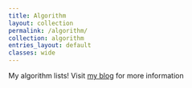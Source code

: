 ```yaml
---
title: Algorithm
layout: collection
permalink: /algorithm/
collection: algorithm
entries_layout: default
classes: wide
---
```


My algorithm lists! Visit <a href="https://mytutorials.tistory.com/category/Core/Weekly%20Algorithm">my blog</a> for more information

